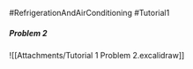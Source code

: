 #RefrigerationAndAirConditioning #Tutorial1 
##### Problem 2
![[Attachments/Tutorial 1 Problem 2.excalidraw]]

